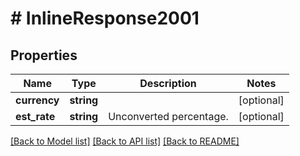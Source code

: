# # InlineResponse2001

## Properties

Name | Type | Description | Notes
------------ | ------------- | ------------- | -------------
**currency** | **string** |  | [optional] 
**est_rate** | **string** | Unconverted percentage. | [optional] 

[[Back to Model list]](../../README.md#documentation-for-models) [[Back to API list]](../../README.md#documentation-for-api-endpoints) [[Back to README]](../../README.md)

